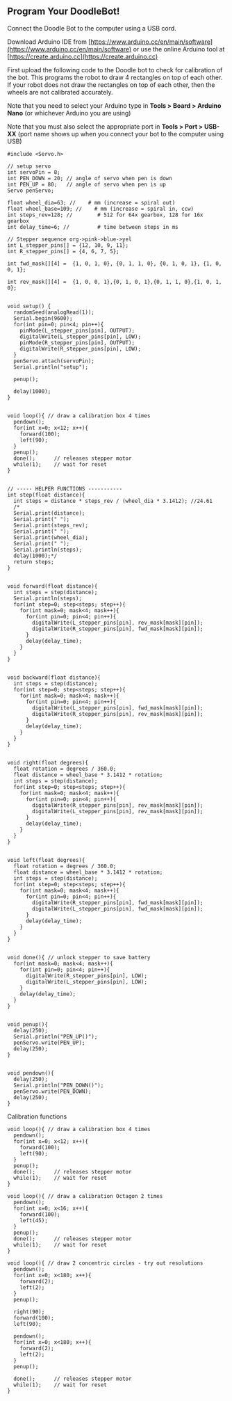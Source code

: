 ## Program Your DoodleBot!

Connect the Doodle Bot to the computer using a USB cord. 

Download Arduino IDE from [https://www.arduino.cc/en/main/software](https://www.arduino.cc/en/main/software)  or use the online Arduino tool at [https://create.arduino.cc](https://create.arduino.cc) 

First upload the following code to the Doodle bot to check for calibration of the bot. This programs the robot to draw 4 rectangles on top of each other. If your robot does not draw the rectangles on top of each other, then the wheels are not calibrated accurately. 

Note that you need to select your Arduino type in **Tools > Board > Arduino Nano** (or whichever Arduino you are using) 

Note that you must also select the appropriate port in **Tools > Port > USB-XX** (port name shows up when you connect your bot to the computer using USB)

```
#include <Servo.h>

// setup servo
int servoPin = 8;
int PEN_DOWN = 20; // angle of servo when pen is down
int PEN_UP = 80;   // angle of servo when pen is up
Servo penServo;

float wheel_dia=63; //    # mm (increase = spiral out)
float wheel_base=109; //    # mm (increase = spiral in, ccw) 
int steps_rev=128; //        # 512 for 64x gearbox, 128 for 16x gearbox
int delay_time=6; //         # time between steps in ms

// Stepper sequence org->pink->blue->yel
int L_stepper_pins[] = {12, 10, 9, 11};
int R_stepper_pins[] = {4, 6, 7, 5};

int fwd_mask[][4] =  {1, 0, 1, 0}, {0, 1, 1, 0}, {0, 1, 0, 1}, {1, 0, 0, 1};

int rev_mask[][4] =  {1, 0, 0, 1},{0, 1, 0, 1},{0, 1, 1, 0},{1, 0, 1, 0};


void setup() {
  randomSeed(analogRead(1)); 
  Serial.begin(9600);
  for(int pin=0; pin<4; pin++){
    pinMode(L_stepper_pins[pin], OUTPUT);
    digitalWrite(L_stepper_pins[pin], LOW);
    pinMode(R_stepper_pins[pin], OUTPUT);
    digitalWrite(R_stepper_pins[pin], LOW);
  }
  penServo.attach(servoPin);
  Serial.println("setup");
  
  penup();
  
  delay(1000);
}


void loop(){ // draw a calibration box 4 times
  pendown();
  for(int x=0; x<12; x++){
    forward(100);
    left(90);
  }
  penup();
  done();      // releases stepper motor
  while(1);    // wait for reset
}


// ----- HELPER FUNCTIONS -----------
int step(float distance){
  int steps = distance * steps_rev / (wheel_dia * 3.1412); //24.61
  /*
  Serial.print(distance);
  Serial.print(" ");
  Serial.print(steps_rev);
  Serial.print(" ");  
  Serial.print(wheel_dia);
  Serial.print(" ");  
  Serial.println(steps);
  delay(1000);*/
  return steps;  
}


void forward(float distance){
  int steps = step(distance);
  Serial.println(steps);
  for(int step=0; step<steps; step++){
    for(int mask=0; mask<4; mask++){
      for(int pin=0; pin<4; pin++){
        digitalWrite(L_stepper_pins[pin], rev_mask[mask][pin]);
        digitalWrite(R_stepper_pins[pin], fwd_mask[mask][pin]);
      }
      delay(delay_time);
    } 
  }
}


void backward(float distance){
  int steps = step(distance);
  for(int step=0; step<steps; step++){
    for(int mask=0; mask<4; mask++){
      for(int pin=0; pin<4; pin++){
        digitalWrite(L_stepper_pins[pin], fwd_mask[mask][pin]);
        digitalWrite(R_stepper_pins[pin], rev_mask[mask][pin]);
      }
      delay(delay_time);
    } 
  }
}


void right(float degrees){
  float rotation = degrees / 360.0;
  float distance = wheel_base * 3.1412 * rotation;
  int steps = step(distance);
  for(int step=0; step<steps; step++){
    for(int mask=0; mask<4; mask++){
      for(int pin=0; pin<4; pin++){
        digitalWrite(R_stepper_pins[pin], rev_mask[mask][pin]);
        digitalWrite(L_stepper_pins[pin], rev_mask[mask][pin]);
      }
      delay(delay_time);
    } 
  }   
}


void left(float degrees){
  float rotation = degrees / 360.0;
  float distance = wheel_base * 3.1412 * rotation;
  int steps = step(distance);
  for(int step=0; step<steps; step++){
    for(int mask=0; mask<4; mask++){
      for(int pin=0; pin<4; pin++){
        digitalWrite(R_stepper_pins[pin], fwd_mask[mask][pin]);
        digitalWrite(L_stepper_pins[pin], fwd_mask[mask][pin]);
      }
      delay(delay_time);
    } 
  }   
}


void done(){ // unlock stepper to save battery
  for(int mask=0; mask<4; mask++){
    for(int pin=0; pin<4; pin++){
      digitalWrite(R_stepper_pins[pin], LOW);
      digitalWrite(L_stepper_pins[pin], LOW);
    }
    delay(delay_time);
  }
}


void penup(){
  delay(250);
  Serial.println("PEN_UP()");
  penServo.write(PEN_UP);
  delay(250);
}


void pendown(){
  delay(250);  
  Serial.println("PEN_DOWN()");
  penServo.write(PEN_DOWN);
  delay(250);
}

```

Calibration functions 

```
void loop(){ // draw a calibration box 4 times
  pendown();
  for(int x=0; x<12; x++){
    forward(100);
    left(90);
  }
  penup();
  done();      // releases stepper motor
  while(1);    // wait for reset
}
```

```
void loop(){ // draw a calibration Octagon 2 times
  pendown();
  for(int x=0; x<16; x++){
    forward(100);
    left(45);
  }
  penup();
  done();      // releases stepper motor
  while(1);    // wait for reset
}
```

```
void loop(){ // draw 2 concentric circles - try out resolutions
  pendown();
  for(int x=0; x<180; x++){
    forward(2);
    left(2);
  }
  penup();

  right(90);
  forward(100);
  left(90);

  pendown();
  for(int x=0; x<180; x++){
    forward(2);
    left(2);
  }
  penup();

  done();      // releases stepper motor
  while(1);    // wait for reset
}
```










